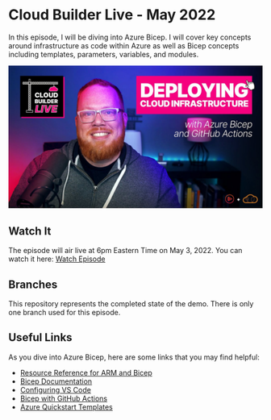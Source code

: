 # Cloud Builder Live - May 2022

In this episode, I will be diving into Azure Bicep.  I will cover key concepts around infrastructure as code within Azure as well as Bicep concepts including templates, parameters, variables, and modules.  

![Azure Bicep Template](/images/thumbnail.jpg)

## Watch It

The episode will air live at 6pm Eastern Time on May 3, 2022.  You can watch it here: [Watch Episode](https://www.youtube.com/watch?v=Zzw4-cxeMRk)

## Branches

This repository represents the completed state of the demo.  There is only one branch used for this episode.

## Useful Links

As you dive into Azure Bicep, here are some links that you may find helpful:

- [Resource Reference for ARM and Bicep](https://docs.microsoft.com/en-us/azure/templates/)
- [Bicep Documentation](https://docs.microsoft.com/en-us/azure/azure-resource-manager/bicep/)
- [Configuring VS Code](https://docs.microsoft.com/en-us/azure/azure-resource-manager/bicep/quickstart-create-bicep-use-visual-studio-code?tabs=CLI)
- [Bicep with GitHub Actions](https://docs.microsoft.com/en-us/azure/azure-resource-manager/bicep/deploy-github-actions?tabs=CLI)
- [Azure Quickstart Templates](https://github.com/Azure/azure-quickstart-templates)